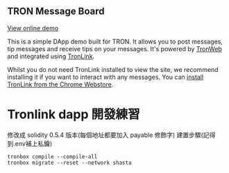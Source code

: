 ## TRON Message Board

[View online demo](https://tronwatch.github.io/TronLink-Demo-Messages/)

This is a simple DApp demo built for TRON. It allows you to post messages,
tip messages and receive tips on your messages. It's powered by [TronWeb](https://github.com/tronprotocol/tron-web)
and integrated using [TronLink](https://github.com/TronWatch/TronLink).

Whilst you do not need TronLink installed to view the site, we recommend installing
it if you want to interact with any messages. You can [install TronLink from the Chrome Webstore](https://chrome.google.com/webstore/detail/ibnejdfjmmkpcnlpebklmnkoeoihofec/).

# Tronlink dapp 開發練習
修改成 solidity 0.5.4 版本(每個地址都要加入 payable 修飾字)
建置步驟(記得到.env補上私鑰)
```
tronbox compile --compile-all
tronbox migrate --reset --network shasta
```
